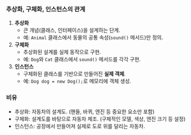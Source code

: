 ### **추상화, 구체화, 인스턴스의 관계**

1. **추상화**
    - 큰 개념(클래스, 인터페이스)을 설계하는 단계.
    - 예: `Animal` 클래스에서 동물의 공통 속성(`sound()` 메서드)만 정의.
2. **구체화**
    - 추상화된 설계를 실제 동작으로 구현.
    - 예: `Dog`와 `Cat` 클래스에서 `sound()` 메서드를 각각 구현.
3. **인스턴스**
    - 구체화된 클래스를 기반으로 만들어진 **실제 객체**.
    - 예: `Dog dog = new Dog();`로 메모리에 객체 생성.

### **비유**
- 추상화: 자동차의 설계도. (핸들, 바퀴, 엔진 등 중요한 요소만 포함)
- 구체화: 설계도를 바탕으로 자동차 제조. (구체적인 모델, 색상, 엔진 크기 등 설정)
- 인스턴스: 공장에서 만들어져 실제로 도로 위를 달리는 자동차.
